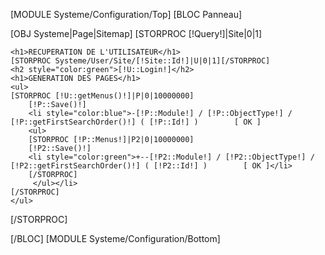 [MODULE Systeme/Configuration/Top]
[BLOC Panneau]


[OBJ Systeme|Page|Sitemap]
[STORPROC [!Query!]|Site|0|1]

	<h1>RECUPERATION DE L'UTILISATEUR</h1>
	[STORPROC Systeme/User/Site/[!Site::Id!]|U|0|1][/STORPROC]
	<h2 style="color:green">[!U::Login!]</h2>
	<h1>GENERATION DES PAGES</h1>
	<ul>
	[STORPROC [!U::getMenus()!]|P|0|10000000]
	    [!P::Save()!]
	    <li style="color:blue">-[!P::Module!] / [!P::ObjectType!] / [!P::getFirstSearchOrder()!] ( [!P::Id!] )        [ OK ]
	    <ul>
	    [STORPROC [!P::Menus!]|P2|0|10000000]
		[!P2::Save()!]
		<li style="color:green">+--[!P2::Module!] / [!P2::ObjectType!] / [!P2::getFirstSearchOrder()!] ( [!P2::Id!] )        [ OK ]</li>
	    [/STORPROC]
	     </ul></li>
	[/STORPROC]
	</ul>
	
[/STORPROC]

[/BLOC]
[MODULE Systeme/Configuration/Bottom]